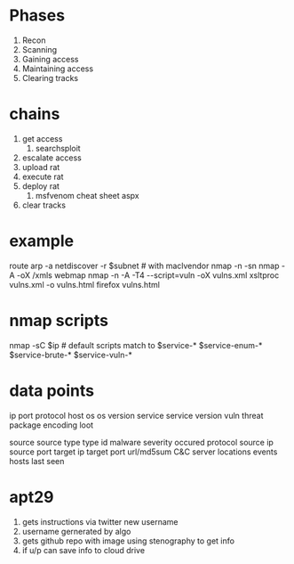 # Phases
1. Recon
2. Scanning 
3. Gaining access
4. Maintaining access
5. Clearing tracks

# chains 
1. get access
   1. searchsploit
2. escalate access
3. upload rat
4. execute rat
5. deploy rat
   1. msfvenom cheat sheet aspx
6. clear tracks

# example

route
arp -a
netdiscover -r $subnet # with maclvendor
nmap -n -sn
nmap -A -oX /xmls
webmap
nmap -n -A -T4 --script=vuln -oX vulns.xml
xsltproc vulns.xml -o vulns.html
firefox vulns.html
# nmap scripts
nmap -sC $ip # default scripts
match to $service-*
$service-enum-*
$service-brute-* 
$service-vuln-*

# data points
ip
port
protocol
host
os
os version
service
service version
vuln
threat
package
encoding
loot

source
source type
type
id
malware
severity 
occured
protocol
source ip
source port
target ip
target port
url/md5sum
C&C server
locations
events
hosts 
last seen

# apt29
1. gets instructions via twitter new username
2. username gernerated by algo 
3. gets github repo with image using stenography to get info
4. if u/p can save info to cloud drive
